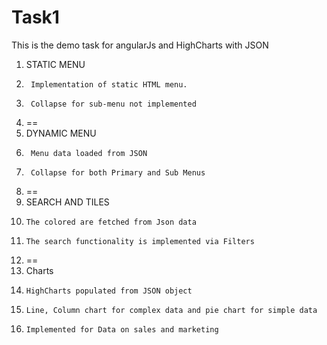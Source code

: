 # Task1
This is the demo task for angularJs and HighCharts with JSON

1. STATIC MENU
2.      Implementation of static HTML menu.
3.      Collapse for sub-menu not implemented
4.  ==
5.  DYNAMIC MENU
6.      Menu data loaded from JSON
7.      Collapse for both Primary and Sub Menus
8. ==
9. SEARCH AND TILES
10.     The colored are fetched from Json data
11.     The search functionality is implemented via Filters
12. ==
13. Charts
14.     HighCharts populated from JSON object
15.     Line, Column chart for complex data and pie chart for simple data
16.     Implemented for Data on sales and marketing

